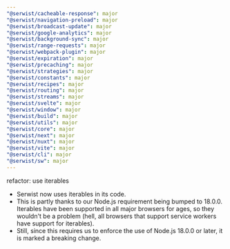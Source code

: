 ```yaml
---
"@serwist/cacheable-response": major
"@serwist/navigation-preload": major
"@serwist/broadcast-update": major
"@serwist/google-analytics": major
"@serwist/background-sync": major
"@serwist/range-requests": major
"@serwist/webpack-plugin": major
"@serwist/expiration": major
"@serwist/precaching": major
"@serwist/strategies": major
"@serwist/constants": major
"@serwist/recipes": major
"@serwist/routing": major
"@serwist/streams": major
"@serwist/svelte": major
"@serwist/window": major
"@serwist/build": major
"@serwist/utils": major
"@serwist/core": major
"@serwist/next": major
"@serwist/nuxt": major
"@serwist/vite": major
"@serwist/cli": major
"@serwist/sw": major
---
```


refactor: use iterables

- Serwist now uses iterables in its code.
- This is partly thanks to our Node.js requirement being bumped to 18.0.0. Iterables have been supported in all major browsers for ages, so they wouldn't be a problem (hell, all browsers that support service workers have support for iterables).
- Still, since this requires us to enforce the use of Node.js 18.0.0 or later, it is marked a breaking change.
